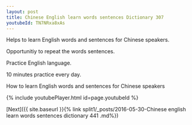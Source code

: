 ```yaml
---
layout: post
title: Chinese English learn words sentences Dictionary 307 
youtubeId: TN7NRxa8xAs
---
```

 
 
Helps to learn English words and sentences for Chinese speakers.

Opportunitiy to repeat the words sentences. 

Practice English language. 
 
10 minutes practice every day. 
 
How to learn English words and sentences for Chinese speakers 
 
{% include youtubePlayer.html id=page.youtubeId %}
 
 
[Next]({{ site.baseurl }}{% link  split1/_posts/2016-05-30-Chinese english learn words sentences dictionary 441 .md%})
 
